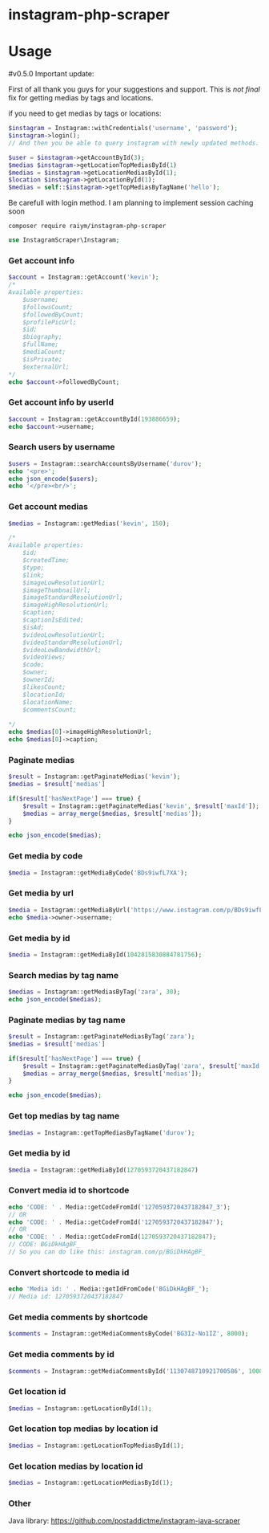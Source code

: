 # instagram-php-scraper
# Usage

#v0.5.0
Important update: 

First of all thank you guys for your suggestions and support. 
This is *not final* fix for getting medias by tags and locations. 

if you need to get medias by tags or locations:
```php
$instagram = Instagram::withCredentials('username', 'password');
$instagram->login();
// And then you be able to query instagram with newly updated methods. (Notice that these methods are not static anymore)

$user = $instagram->getAccountById(3);
$medias $instagram->getLocationTopMediasById(1)
$medias = $instagram->getLocationMediasById(1);
$location $instagram->getLocationById(1);
$medias = self::$instagram->getTopMediasByTagName('hello');
```

Be carefull with login method. I am planning to implement session caching soon
 

`composer require raiym/instagram-php-scraper`


```php
use InstagramScraper\Instagram;

```

### Get account info
```php
$account = Instagram::getAccount('kevin');
/*
Available properties: 
    $username;
    $followsCount;
    $followedByCount;
    $profilePicUrl;
    $id;
    $biography;
    $fullName;
    $mediaCount;
    $isPrivate;
    $externalUrl;
*/
echo $account->followedByCount;
```
### Get account info by userId
```php
$account = Instagram::getAccountById(193886659);
echo $account->username;
```

### Search users by username
```php
$users = Instagram::searchAccountsByUsername('durov');
echo '<pre>';
echo json_encode($users);
echo '</pre><br/>';
```

### Get account medias
```php
$medias = Instagram::getMedias('kevin', 150);

/*
Available properties: 
    $id;
    $createdTime;
    $type;
    $link;
    $imageLowResolutionUrl;
    $imageThumbnailUrl;
    $imageStandardResolutionUrl;
    $imageHighResolutionUrl;
    $caption;
    $captionIsEdited;
    $isAd;
    $videoLowResolutionUrl;
    $videoStandardResolutionUrl;
    $videoLowBandwidthUrl;
    $videoViews;
    $code;
    $owner;
    $ownerId;
    $likesCount;
    $locationId;
    $locationName;
    $commentsCount;
    
*/
echo $medias[0]->imageHighResolutionUrl;
echo $medias[0]->caption;

```

### Paginate medias
```php
$result = Instagram::getPaginateMedias('kevin');
$medias = $result['medias']

if($result['hasNextPage'] === true) {
    $result = Instagram::getPaginateMedias('kevin', $result['maxId']);
    $medias = array_merge($medias, $result['medias']);
}

echo json_encode($medias);
```

### Get media by code
```php
$media = Instagram::getMediaByCode('BDs9iwfL7XA');
```

### Get media by url
```php
$media = Instagram::getMediaByUrl('https://www.instagram.com/p/BDs9iwfL7XA/');
echo $media->owner->username;
```

### Get media by id
```php
$media = Instagram::getMediaById(1042815830884781756);
```

### Search medias by tag name
```php
$medias = Instagram::getMediasByTag('zara', 30);
echo json_encode($medias);
```

### Paginate medias by tag name
```php
$result = Instagram::getPaginateMediasByTag('zara');
$medias = $result['medias']

if($result['hasNextPage'] === true) {
    $result = Instagram::getPaginateMediasByTag('zara', $result['maxId']);
    $medias = array_merge($medias, $result['medias']);
}

echo json_encode($medias);
```

### Get top medias by tag name
```php
$medias = Instagram::getTopMediasByTagName('durov');
```

### Get media by id
```php
$media = Instagram::getMediaById(1270593720437182847)
```

### Convert media id to shortcode
```php
echo 'CODE: ' . Media::getCodeFromId('1270593720437182847_3');
// OR
echo 'CODE: ' . Media::getCodeFromId('1270593720437182847');
// OR
echo 'CODE: ' . Media::getCodeFromId(1270593720437182847);
// CODE: BGiDkHAgBF_
// So you can do like this: instagram.com/p/BGiDkHAgBF_
```

### Convert shortcode to media id
```php
echo 'Media id: ' . Media::getIdFromCode('BGiDkHAgBF_');
// Media id: 1270593720437182847
```

### Get media comments by shortcode
```php
$comments = Instagram::getMediaCommentsByCode('BG3Iz-No1IZ', 8000);
```

### Get media comments by id
```php
$comments = Instagram::getMediaCommentsById('1130748710921700586', 10000)
```

### Get location id
```php
$medias = Instagram::getLocationById(1);
```

### Get location top medias by location id
```php
$medias = Instagram::getLocationTopMediasById(1);
```

### Get location medias by location id
```php
$medias = Instagram::getLocationMediasById(1);
```

### Other
Java library: https://github.com/postaddictme/instagram-java-scraper